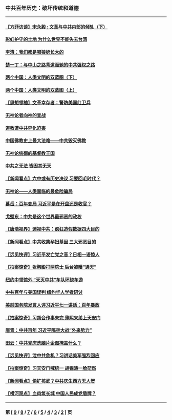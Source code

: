 ### 中共百年历史：破坏传统和道德
---
#### [【方菲访谈】宋永毅 : 文革与中共内部的倾轧（下）](../../pages/nf1176114/n13486836.md?01250430) 
#### [彩虹护守的土地 为什么世界不能失去台湾](../../pages/nf1176114/n13476849.md?01250430) 
#### [李清：我们都是喝狼奶长大的](../../pages/nf1176114/n13471478.md?01250430) 
#### [楚一丁：与中山之路背道而驰的中共强权之路](../../pages/nf1176114/n13437270.md?01250430) 
#### [两个中国：人类文明的双蓝图（下）](../../pages/nf1176114/n13423132.md?01250430) 
#### [两个中国：人类文明的双蓝图（上）](../../pages/nf1176114/n13422687.md?01250430) 
#### [【思想领袖】文革幸存者：警防美国红卫兵](../../pages/nf1176114/n13339289.md?01250430) 
#### [无神论者向神的宣战](../../pages/nf1176114/n13281535.md?01250430) 
#### [道教遭中共异化迫害](../../pages/nf1176114/n13281463.md?01250430) 
#### [中国佛教史上最大法难——中共毁灭佛教](../../pages/nf1176114/n13281397.md?01250430) 
#### [无神论统御的基督教王国](../../pages/nf1176114/n13281280.md?01250430) 
#### [中共之无法 皆因其无天](../../pages/nf1176114/n13281088.md?01250430) 
#### [【新闻看点】六中或有历史决议 习要回毛时代？](../../pages/nf1176114/n13222895.md?01250430) 
#### [无神论——人类面临的最危险骗局](../../pages/nf1176114/n13196137.md?01250430) 
#### [慕岳：百年变局 习近平是在开盘还是收官？](../../pages/nf1176114/n13206516.md?01250430) 
#### [戈壁东：中共是这个世界最邪恶的政权](../../pages/nf1176114/n13085641.md?01250430) 
#### [【唐浩视界】透视中共：疯狂造假数据四大目的](../../pages/nf1176114/n13080590.md?01250430) 
#### [【新闻看点】中共收集孕妇基因 三大邪恶目的](../../pages/nf1176114/n13077182.md?01250430) 
#### [【远见快评】习近平发亡党之音？日相一语惊人](../../pages/nf1176114/n13074809.md?01250430) 
#### [【拍案惊奇】张陶殴打两院士 后台被曝“通天”](../../pages/nf1176114/n13070496.md?01250430) 
#### [纽约中领馆外 “天灭中共”车队环绕车游](../../pages/nf1176114/n13070693.md?01250430) 
#### [中共百年与美国误判 纽约华人学者研讨](../../pages/nf1176114/n13067969.md?01250430) 
#### [美前国务院发言人评习近平七一讲话：百年暴政](../../pages/nf1176114/n13066986.md?01250430) 
#### [【拍案惊奇】习胡合作事未完 薄熙来弟上天安门](../../pages/nf1176114/n13065867.md?01250430) 
#### [唐青：中共百年 习近平隔空大战“外来势力”](../../pages/nf1176114/n13065976.md?01250430) 
#### [田云：中共党庆洗脑片企图掩盖什么？](../../pages/nf1176114/n13064395.md?01250430) 
#### [【远见快评】泄中共危机？习讲话美军强烈回应](../../pages/nf1176114/n13064269.md?01250430) 
#### [【拍案惊奇】习天安门喊统一 胡锦涛一脸茫然](../../pages/nf1176114/n13063233.md?01250430) 
#### [【新闻看点】偷扩核武？中共庆生西方无人贺](../../pages/nf1176114/n13061263.md?01250430) 
#### [【横河观点】血肉筑长城 中国人民成党盾牌？](../../pages/nf1176114/n13061779.md?01250430) 

---
#### 第 [ [9](./9.md?01250430) / [8](./8.md?01250430) / [7](./7.md?01250430) / [6](./6.md?01250430) / [5](./5.md?01250430) / [4](./4.md?01250430) / [3](./3.md?01250430) / [2](./2.md?01250430) ] 页
